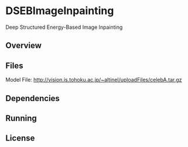# DSEBImageInpainting
Deep Structured Energy-Based Image Inpainting

## Overview

## Files
Model File: http://vision.is.tohoku.ac.jp/~altinel/uploadFiles/celebA.tar.gz

## Dependencies

## Running

## License

